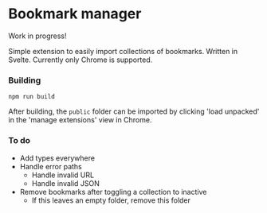 # Bookmark manager

Work in progress!

Simple extension to easily import collections of bookmarks. Written in Svelte. Currently only Chrome is supported.


### Building

```
npm run build
```

After building, the `public` folder can be imported by clicking 'load unpacked' in the 'manage extensions' view in Chrome.


### To do
- Add types everywhere
- Handle error paths
  - Handle invalid URL
  - Handle invalid JSON
- Remove bookmarks after toggling a collection to inactive
  - If this leaves an empty folder, remove this folder